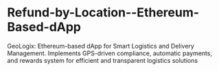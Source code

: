 # Refund-by-Location--Ethereum-Based-dApp
GeoLogix: Ethereum-based dApp for Smart Logistics and Delivery Management. Implements GPS-driven compliance, automatic payments, and rewards system for efficient and transparent logistics solutions
